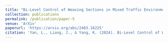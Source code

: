 ```yaml
---
title: "Bi-Level Control of Weaving Sections in Mixed Traffic Environments with Connected and Automated Vehicles"
collection: publications
permalink: /publication/paper-5
venue: 'ArXiv'
paperurl: 'https://arxiv.org/abs/2403.16225'
citation: 'Yan, L., Liang, J., & Yang, K. (2024). Bi-Level Control of Weaving Sections in Mixed Traffic Environments with Connected and Automated Vehicles. arXiv preprint arXiv:2403.16225.'
---
```


